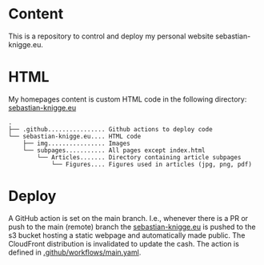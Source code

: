 # Content
This is a repository to control and deploy my personal website sebastian-knigge.eu.

# HTML
My homepages content is custom HTML code in the following directory: [sebastian-knigge.eu](./sebastian-knigge.eu/) 

``` 
.  
├── .github................ Github actions to deploy code  
└── sebastian-knigge.eu.... HTML code  
    ├── img................ Images  
    └── subpages........... All pages except index.html  
        └── Articles....... Directory containing article subpages  
            └── Figures.... Figures used in articles (jpg, png, pdf)
```

# Deploy
A GitHub action is set on the main branch. I.e., whenever there is a PR or push to the main (remote) branch the [sebastian-knigge.eu](./sebastian-knigge.eu/) is pushed to the s3 bucket hosting a static webpage and automatically made public. The CloudFront distribution is invalidated to update the cash. The action is defined in [.github/workflows/main.yaml](./.github/workflows/main.yaml).

